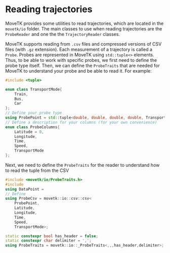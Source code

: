 # Reading trajectories
MoveTK provides some utilities to read trajectories, which are located in the ``movetk/io`` folder. The main classes to use when reading trajectories are the ``ProbeReader`` and one the the ``TrajectoryReader`` classes.

MoveTK supports reading from ``.csv`` files and compressed versions of CSV files (with ``.gz`` extension). Each measurement of a trajectory is called a ``Probe``. Probes are represented in MoveTK using ``std::tuple<>`` elements. Thus, to be able to work with specific probes, we first need to define the probe type itself. Then, we can define the ``ProbeTraits`` that are needed for MoveTK to understand your probe and be able to read it. For example:
```c++
#include <tuple>

enum class TransportMode{
    Train,
    Bus,
    Car
};
// Define your probe type
using ProbePoint = std::tuple<double, double, double, double, TransportMode>
// Define a description for your columns (for your own convenience)
enum class ProbeColumns{
    Latitude = 0,
    Longitude,
    Time,
    Speed,
    TransportMode
};
```
Next, we need to define the ``ProbeTraits`` for the reader to understand how to read the tuple from the CSV
```c++
#include <movetk/io/ProbeTraits.h>
#include 
using DataPoint = 
// Define 
using ProbeCsv = movetk::io::csv::csv<
    ProbePoint,
    Latitude,
    Longitude,
    Time,
    Speed,
    TransportMode>;

static constexpr bool has_header = false;
static constexpr char delimiter = ',';
using ProbeTraits = movetk::io::_ProbeTraits<,,,has_header,delimiter>;
```